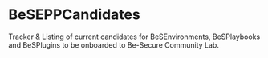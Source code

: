 # BeSEPPCandidates
Tracker & Listing of current candidates for BeSEnvironments, BeSPlaybooks and BeSPlugins to be onboarded to Be-Secure Community Lab.
